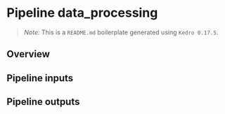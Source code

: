 # Pipeline data_processing

> *Note:* This is a `README.md` boilerplate generated using `Kedro 0.17.5`.

## Overview

<!---
Please describe your modular pipeline here.
-->

## Pipeline inputs

<!---
The list of pipeline inputs.
-->

## Pipeline outputs

<!---
The list of pipeline outputs.
-->
